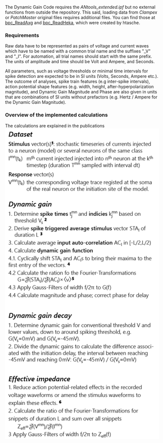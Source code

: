 <!DOCTYPE html>
<html>
<body>

The Dynamic Gain Code requires the *ANtools_extended.ipf*  but no external functions from outside the repository. This said, loading data from *Clampex* or *PatchMaster* original files requires additional files. You can find those at [bpc_ReadAxg](https://www.wavemetrics.com/project/bpc_ReadAxg) and [bpc_ReadHeka](https://www.wavemetrics.com/project/bpc_ReadHeka), which were created by htasche.

### Requirements

Raw data have to be represented as pairs of voltage and current waves which have to be named with a common trial name and the suffixes "_V" and "_I". For automation, all trial names should start with the same prefix. The units of amplitude and time should be Volt and Ampere, and Seconds.  

All parameters, such as voltage thresholds or minimal time intervals for spike detection are expected to be in SI units (Volts, Seconds, Ampere etc.). The outcome of analyses, spike train features (e.g inter-spike intervals), action potential shape features (e.g. width, height, after-hyperpolarization magnitude), and Dynamic Gain Magnitude and Phase are also given in units that are combinations of SI units without prefactors (e.g. Hertz / Ampere for the Dynamic Gain Magnitude).

### Overview of the implemented calculations
The calculations are explained in the publications 
![Main](Flow-chart-Main.png)
